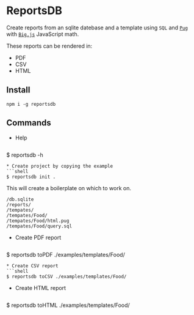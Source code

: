 [Big]: https://mikemcl.github.io/big.js/
[Pug]: https://pugjs.org/

# ReportsDB

Create reports from an sqlite datebase and a template using `SQL` and [`Pug`][Pug] with [`Big.js`][Big] JavaScript math.

These reports can be rendered in:
* PDF
* CSV
* HTML

## Install

```shell
npm i -g reportsdb
```

## Commands

* Help
  ```shell
$ reportsdb -h
  ```
* Create project by copying the example
  ```shell
$ reportsdb init .
  ```
  This will create a boilerplate on which to work on.
  ```
/db.sqlite
/reports/
/tempates/
/tempates/Food/
/tempates/Food/html.pug
/tempates/Food/query.sql
  ```
* Create PDF report
  ```shell
$ reportsdb toPDF ./examples/templates/Food/
  ```
* Create CSV report
  ```shell
$ reportsdb toCSV ./examples/templates/Food/
  ```
* Create HTML report
  ```shell
$ reportsdb toHTML ./examples/templates/Food/
  ```
